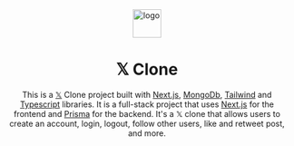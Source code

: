 <div align="center">

<img src="https://upload.wikimedia.org/wikipedia/commons/5/57/X_logo_2023_%28white%29.png" alt="logo" width="50" height="auto" />
  
# 𝕏 Clone
This is a [𝕏](https://x.com) Clone project built with [Next.js](https://nextjs.org/), [MongoDb](https://www.mongodb.com/), [Tailwind](https://tailwindcss.com/) and [Typescript](https://www.typescriptlang.org/) libraries. It is a full-stack project that uses [Next.js](https://nextjs.org/) for the frontend and [Prisma](https://www.prisma.io/) for the backend. It's a 𝕏 clone that allows users to create an account, login, logout, follow other users, like and retweet post, and more.
